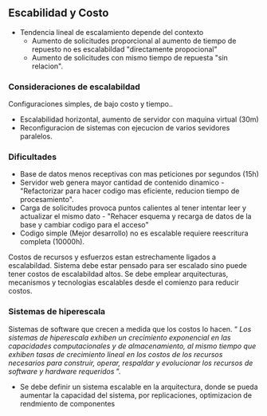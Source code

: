 ## Escabilidad y Costo
- Tendencia lineal de escalamiento depende del contexto
	- Aumento de solicitudes proporcional al aumento de tiempo de repuesto no es escalabildad "directamente propocional"
	- Aumento de solicitudes con mismo tiempo de repuesta "sin relacion".

### Consideraciones de escalabildad

Configuraciones simples, de bajo costo y tiempo..
- Escalabilidad horizontal, aumento de servidor con maquina virtual (30m)
- Reconfiguracion de sistemas con ejecucion de varios sevidores paralelos.

### Dificultades
- Base de datos menos receptivas con mas peticiones por segundos (15h)
- Servidor web genera mayor cantidad de contenido dinamico - "Refactorizar para hacer codigo mas eficiente, reducion tiempo de procesamiento".
- Carga de solicitudes provoca puntos calientes al tener intentar leer y actualizar el mismo dato - "Rehacer esquema y recarga de datos de la base y cambiar codigo para el acceso"
- Codigo simple (Mejor desarrollo) no es escalable requiere reescritura completa (10000h).

Costos de recursos y esfuerzos estan estrechamente ligados a escalabildad.
Sistema debe estar pensado para ser escalado sino puede tener costos de escalabildad altos.
Se debe emplear arquitecturas, mecanismos y tecnologias escalables desde el comienzo para reducir costos.

### Sistemas de hiperescala

Sistemas de software que crecen a medida que los costos lo hacen.
“ _Los sistemas de hiperescala exhiben un crecimiento exponencial en las capacidades computacionales y de almacenamiento, al mismo tiempo que exhiben tasas de crecimiento lineal en los costos de los recursos necesarios para construir, operar, respaldar y evolucionar los recursos de software y hardware requeridos_ ”.

- Se debe definir un sistema escalable en la arquitectura, donde se pueda aumentar la capacidad del sistema, por replicaciones, optimizacion de rendmiento de componentes